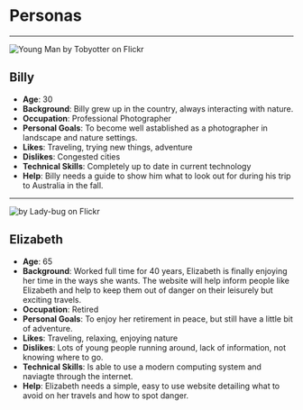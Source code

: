 # Personas

---

![Young Man by Tobyotter on Flickr](http://farm8.staticflickr.com/7015/6450184981_bd25239660_z.jpg)

## Billy
- **Age**: 30
- **Background**: Billy grew up in the country, always interacting with nature.
- **Occupation**: Professional Photographer
- **Personal Goals**: To become well astablished as a photographer in landscape and nature settings.
- **Likes**: Traveling, trying new things, adventure
- **Dislikes**: Congested cities
- **Technical Skills**: Completely up to date in current technology
- **Help**: Billy needs a guide to show him what to look out for during his trip to Australia in the fall. 

---

![by Lady-bug on Flickr](http://farm1.staticflickr.com/29/47679103_f703b2f923_z.jpg?zz=1)

## Elizabeth

- **Age**: 65
- **Background**: Worked full time for 40 years, Elizabeth is finally enjoying her time in the ways she wants. The website will help inform people like Elizabeth and help to keep them out of danger on their leisurely but exciting travels. 
- **Occupation**: Retired
- **Personal Goals**: To enjoy her retirement in peace, but still have a little bit of adventure.
- **Likes**: Traveling, relaxing, enjoying nature
- **Dislikes**: Lots of young people running around, lack of information, not knowing where to go.
- **Technical Skills**: Is able to use a modern computing system and naviagte through the internet.
- **Help**: Elizabeth needs a simple, easy to use website detailing what to avoid on her travels and how to spot danger.